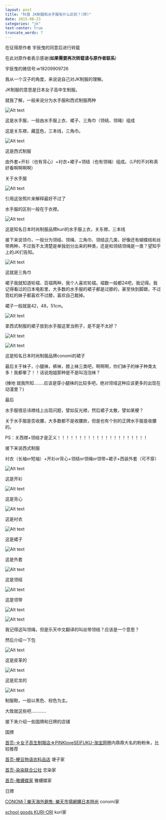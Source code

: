 ```yaml
---
layout: post
title: "科普 JK制服和水手服有什么区别？(转)"
date: 2015-08-23
categories: "jk"
text-center: true
truncate_words: 7
---
```


在征得原作者 宇辰曳的同意后进行转载

在此对原作者表示感谢(**如果需要再次转载请与原作者联系**)

宇辰曳的微信号:w18209909726

我从一个汉子的角度，来说说自己对JK制服的理解。

JK制服的意思是日本女子高中生制服。

就我了解，一般来说分为水手服和西式制服两种

![Alt text](http://jk.gaoyh.me/post-2015-8-23-21.jpg)


这是水手服，一般由水手服上衣、裙子、三角巾（领结、领绳）组成



这是关东襟，藏蓝色，三本线，三角巾。


![Alt text](http://jk.gaoyh.me/post-2015-8-23-22.jpg)


这是西式制服

由外套+开衫（也有背心）+衬衣+裙子+领结（也有领绳）组成。（LP的不对称真好看啊啊啊啊）

关于水手服

![Alt text](http://jk.gaoyh.me/post-2015-8-23-23.jpg)

引用这张照片来解释最好不过了

水手服的区别一般在于衣襟。

![Alt text](http://jk.gaoyh.me/post-2015-8-23-24.jpg)

这是知名日本时尚制服品牌kuri的水手服上衣，关东襟，三本线

接下来说领巾，一般分为领结、领绳、三角巾、领结这几类，好像还有蝴蝶结和丝带两种，不过我不太清楚是单独划分出来的种类，还是和领结领绳是一类？望知乎上的JK们告知。

![Alt text](http://jk.gaoyh.me/post-2015-8-23-25.jpg)


这就是三角巾


裙子我就知道轮褶、百褶两种，我个人喜欢轮褶。褶数一般都24吧，我记得。我记得看过的日本电影里，大多数的水手服的裙子都是过膝的，甚至快到脚跟，不过霓虹的妹子都喜欢不过膝，喜欢自己裁掉。

裙子一般就是42，48，51cm。

![Alt text](http://jk.gaoyh.me/post-2015-8-23-26.jpg)

拿西式制服的裙子放到水手服这里当例子，是不是不太好？

![Alt text](http://jk.gaoyh.me/post-2015-8-23-27.jpg)

![Alt text](http://jk.gaoyh.me/post-2015-8-23-28.jpg)

这是知名日本时尚制服品牌conomi的裙子

最后关于袜子，小腿袜，裤袜，膝上袜三类吧，啊啊啊，你们妹子的袜子种类太多！我都晕了！！话说炮姐那种是不是叫泡泡袜？

(捶地 就我所知........应该是穿小腿袜的比较多吧，绝对领域这种应该更多的出现在动漫里？)

最后

水手服很忌讳襟线上出现问题，譬如反光襟，然后裙子太散，譬如某梗？

关于水手服是否收腰，大多数都不是收腰款，但是也有个别的正牌水手服是收腰的。

PS：关西襟+领结才是正义！！！！！！！！！！！！！！！！！！！！！

接下来说西式制服

衬衣（长袖or短袖）+开衫or背心+领结or领绳or领带+裙子+西装外套（可不穿）

![Alt text](http://jk.gaoyh.me/post-2015-8-23-29.jpg)


这是开衫


![Alt text](http://jk.gaoyh.me/post-2015-8-23-210.jpg)


这是背心


![Alt text](http://jk.gaoyh.me/post-2015-8-23-211.jpg)


这是衬衣


![Alt text](http://jk.gaoyh.me/post-2015-8-23-212.jpg)


这是裙子


![Alt text](http://jk.gaoyh.me/post-2015-8-23-213.jpg)


这是外套


![Alt text](http://jk.gaoyh.me/post-2015-8-23-214.jpg)


这是领结


![Alt text](http://jk.gaoyh.me/post-2015-8-23-215.jpg)


这是领带


![Alt text](http://jk.gaoyh.me/post-2015-8-23-216.jpg)

![Alt text](http://jk.gaoyh.me/post-2015-8-23-217.jpg)


我记得这叫领绳，但是乐天中文翻译的叫丝带领结？应该是一个意思？



然后介绍一下包


![Alt text](http://jk.gaoyh.me/post-2015-8-23-218.jpg)


这是皮革的


![Alt text](http://jk.gaoyh.me/post-2015-8-23-219.jpg)


这是尼龙的


![Alt text](http://jk.gaoyh.me/post-2015-8-23-220.jpg)


制服鞋，一般以黑色、棕色为主。



大致就这些吧............


接下来介绍一些国牌和日牌的店铺

国牌

[首页-☆女子高生制服店☆PINKloveSEIFUKU-淘宝网](http://shop34811399.taobao.com/?spm=a230r.7195193.1997079397.40.pHHZ0y)圈内鼎鼎大名的粉粉朱，比较推荐

[首页-梗豆物语衣料品店](http://shop106628430.taobao.com/) 埂子家

[首页-染染联合公社](http://ranrangongshe.taobao.com/) 恋染家

[首页-雅蠛蝶家](http://shop101544991.taobao.com/) 雅蠛蝶家

日牌

[CONOMi \| 樂天海外銷售: 樂天市場網購日本時尚](http://global.rakuten.com/zh-tw/store/konomi-sgs/) conomi家

[school goods KURI-ORI](http://global.rakuten.com/zh-tw/store/kuri-ori/) kuri家
